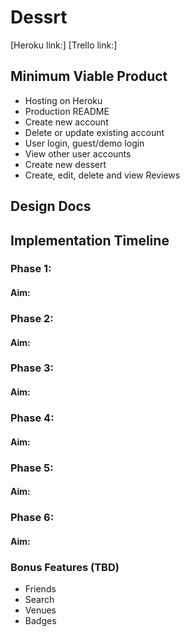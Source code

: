 # Dessrt

[Heroku link:]
[Trello link:]

## Minimum Viable Product

+ Hosting on Heroku
+ Production README
+ Create new account
+ Delete or update existing account
+ User login, guest/demo login
+ View other user accounts
+ Create new dessert
+ Create, edit, delete and view Reviews


## Design Docs

## Implementation Timeline

### Phase 1:
#### Aim:
### Phase 2:
#### Aim:
### Phase 3:
#### Aim:
### Phase 4:
#### Aim:
### Phase 5:
#### Aim:
### Phase 6:
#### Aim:

### Bonus Features (TBD)
+ Friends
+ Search
+ Venues
+ Badges
